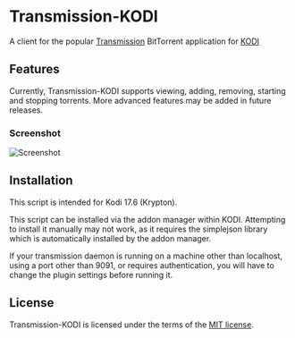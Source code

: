 Transmission-KODI
=================

A client for the popular [Transmission](http://www.transmissionbt.com/) BitTorrent application for [KODI](http://kodi.tv/)

Features
--------

Currently, Transmission-KODI supports viewing, adding, removing, starting and stopping torrents. More advanced features may be added in future releases.

### Screenshot
![Screenshot](http://github.com/downloads/correl/Transmission-XBMC/transmission-xbmc.png)

Installation
------------

This script is intended for Kodi 17.6 (Krypton).

This script can be installed via the addon manager within KODI. Attempting to install it manually may not work, as it requires the simplejson library which is automatically installed by the addon manager.

If your transmission daemon is running on a machine other than localhost, using a port other than 9091, or requires authentication, you will have to change the plugin settings before running it.

License
-------

Transmission-KODI is licensed under the terms of the [MIT license](http://www.opensource.org/licenses/mit-license.html).
